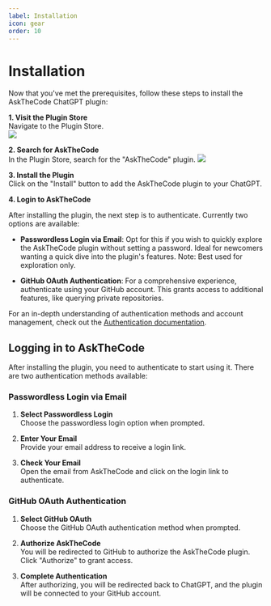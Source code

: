 ```yaml
---
label: Installation
icon: gear
order: 10
---
```


# Installation

Now that you've met the prerequisites, follow these steps to install the AskTheCode ChatGPT plugin:

**1. Visit the Plugin Store**  
Navigate to the Plugin Store.  
![](/resources/getting-started/installation/open-plugin-store.png)

**2. Search for AskTheCode**  
In the Plugin Store, search for the "AskTheCode" plugin.
![](/resources/getting-started/installation/search-for-plugin.png)

**3. Install the Plugin**  
Click on the "Install" button to add the AskTheCode plugin to your ChatGPT.

**4. Login to AskTheCode**

After installing the plugin, the next  step is to authenticate. Currently two options are available:

- **Passwordless Login via Email**: Opt for this if you wish to quickly explore the AskTheCode plugin without setting a password. Ideal for newcomers wanting a quick dive into the plugin's features. Note: Best used for exploration only.

- **GitHub OAuth Authentication**: For a comprehensive experience, authenticate using your GitHub account. This grants access to additional features, like querying private repositories.

For an in-depth understanding of authentication methods and account management, check out the [Authentication documentation](../authentication.md).

## Logging in to AskTheCode

After installing the plugin, you need to authenticate to start using it. There are two authentication methods available:

### Passwordless Login via Email

1. **Select Passwordless Login**  
   Choose the passwordless login option when prompted.
   
2. **Enter Your Email**  
   Provide your email address to receive a login link.
   
3. **Check Your Email**  
   Open the email from AskTheCode and click on the login link to authenticate.

### GitHub OAuth Authentication

1. **Select GitHub OAuth**  
   Choose the GitHub OAuth authentication method when prompted.
   
2. **Authorize AskTheCode**  
   You will be redirected to GitHub to authorize the AskTheCode plugin. Click "Authorize" to grant access.
   
3. **Complete Authentication**  
   After authorizing, you will be redirected back to ChatGPT, and the plugin will be connected to your GitHub account.
